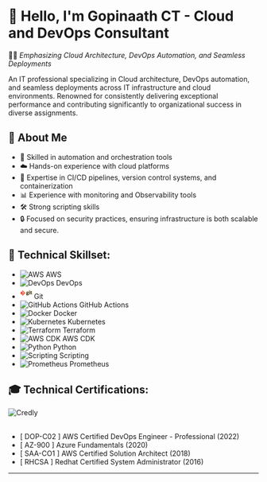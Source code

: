 # 👋 Hello, I'm  **Gopinaath CT** - Cloud and DevOps Consultant 

🧑‍💻 *Emphasizing Cloud Architecture, DevOps Automation, and Seamless Deployments*

An IT professional specializing in Cloud architecture, DevOps automation, and seamless deployments across IT infrastructure and cloud environments. Renowned for consistently delivering exceptional performance and contributing significantly to organizational success in diverse assignments.

## 💼 About Me

- 🔧 Skilled in automation and orchestration tools
- ☁️ Hands-on experience with cloud platforms
- 🤖 Expertise in CI/CD pipelines, version control systems, and containerization
- 📊 Experience with monitoring and Observability tools 
- 🛠️ Strong scripting skills 
- 🔒 Focused on security practices, ensuring infrastructure is both scalable and secure.

## 🚀 Technical Skillset:
<ul>
    <li><img alt="AWS" width="24px" src="https://pixl8-cloud-techuk.s3.eu-west-2.amazonaws.com/prod/public/062145e5-f851-40a9-9ad0e17ee14e040c/500x500_highestperformance__4a7c7e45a350/AWS-logo-HD.jpg" /> AWS</li>
    <li><img alt="DevOps" width="24px" src="https://user-images.githubusercontent.com/25181517/183868728-b2e11072-00a5-47e2-8a4e-4ebbb2b8c554.png" /> DevOps</li>
    <li><img alt="Git" width="24px" src="https://raw.githubusercontent.com/github/explore/80688e429a7d4ef2fca1e82350fe8e3517d3494d/topics/git/git.png" /> Git</li>
    <li><img alt="GitHub Actions" width="24px" src="https://avatars.githubusercontent.com/u/44036562?s=200&v=4" /> GitHub Actions</li>
    <li><img alt="Docker" width="24px" src="https://miro.medium.com/v2/resize:fit:607/0*YAM0pviJ4J8YTnWR.PNG" /> Docker</li>
    <li><img alt="Kubernetes" width="24px" src="https://user-images.githubusercontent.com/25181517/182534006-037f08b5-8e7b-4e5f-96b6-5d2a5558fa85.png" /> Kubernetes</li>
    <li><img alt="Terraform" width="24px" src="https://user-images.githubusercontent.com/25181517/183345121-36788a6e-5462-424a-be67-af1ebeda79a2.png" /> Terraform</li>
    <li><img alt="AWS CDK" width="24px" src="https://icon.icepanel.io/AWS/svg/Developer-Tools/Cloud-Development-Kit.svg" /> AWS CDK</li>
    <li><img alt="Python" width="24px" src="https://upload.wikimedia.org/wikipedia/commons/c/c3/Python-logo-notext.svg" /> Python</li>
    <li><img alt="Scripting" width="24px" src="https://upload.wikimedia.org/wikipedia/commons/4/4b/Bash_Logo_Colored.svg" /> Scripting</li>
    <li><img alt="Prometheus" width="24px" src="https://upload.wikimedia.org/wikipedia/commons/3/38/Prometheus_software_logo.svg" /> Prometheus</li>
</ul>


## 🎓 Technical Certifications:

<a href="https://www.credly.com/users/ctgopinaath/badges/">
    <img align="left" alt="Credly" width="66px" src="https://info.credly.com/hs-fs/hubfs/Credly_Logo_Orange_10-Inch.png?width=3000&name=Credly_Logo_Orange_10-Inch.png" />
</a>
<br>
<br>
<ul>
    <li>[ DOP-C02 ] AWS Certified DevOps Engineer - Professional (2022)</li>
    <li>[ AZ-900 ] Azure Fundamentals (2020)</li>
    <li>[ SAA-CO1 ] AWS Certified Solution Architect (2018)</li>    
    <li>[ RHCSA ] Redhat Certified System Administrator (2016)</li>
</ul>



---

